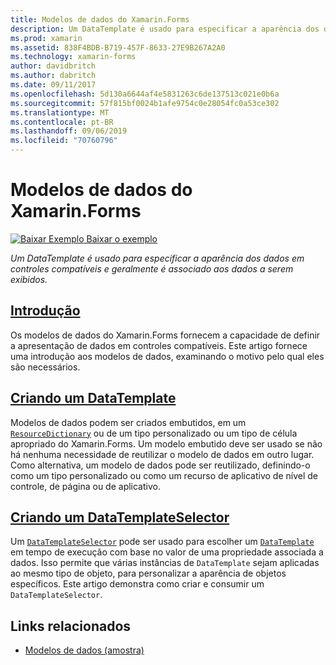 ```yaml
---
title: Modelos de dados do Xamarin.Forms
description: Um DataTemplate é usado para especificar a aparência dos dados em controles compatíveis e geralmente é associado aos dados a serem exibidos.
ms.prod: xamarin
ms.assetid: 838F4BDB-B719-457F-8633-27E9B267A2A0
ms.technology: xamarin-forms
author: davidbritch
ms.author: dabritch
ms.date: 09/11/2017
ms.openlocfilehash: 5d130a6644af4e5831263c6de137513c021e0b6a
ms.sourcegitcommit: 57f815bf0024b1afe9754c0e28054fc0a53ce302
ms.translationtype: MT
ms.contentlocale: pt-BR
ms.lasthandoff: 09/06/2019
ms.locfileid: "70760796"
---
```

# <a name="xamarinforms-data-templates"></a>Modelos de dados do Xamarin.Forms

[![Baixar Exemplo](~/media/shared/download.png) Baixar o exemplo](https://docs.microsoft.com/samples/xamarin/xamarin-forms-samples/templates-datatemplates)

_Um DataTemplate é usado para especificar a aparência dos dados em controles compatíveis e geralmente é associado aos dados a serem exibidos._

## <a name="introductionintroductionmd"></a>[Introdução](introduction.md)

Os modelos de dados do Xamarin.Forms fornecem a capacidade de definir a apresentação de dados em controles compatíveis. Este artigo fornece uma introdução aos modelos de dados, examinando o motivo pelo qual eles são necessários.

## <a name="creating-a-datatemplatecreatingmd"></a>[Criando um DataTemplate](creating.md)

Modelos de dados podem ser criados embutidos, em um [`ResourceDictionary`](xref:Xamarin.Forms.ResourceDictionary) ou de um tipo personalizado ou um tipo de célula apropriado do Xamarin.Forms. Um modelo embutido deve ser usado se não há nenhuma necessidade de reutilizar o modelo de dados em outro lugar. Como alternativa, um modelo de dados pode ser reutilizado, definindo-o como um tipo personalizado ou como um recurso de aplicativo de nível de controle, de página ou de aplicativo.

## <a name="creating-a-datatemplateselectorselectormd"></a>[Criando um DataTemplateSelector](selector.md)

Um [`DataTemplateSelector`](xref:Xamarin.Forms.DataTemplateSelector) pode ser usado para escolher um [`DataTemplate`](xref:Xamarin.Forms.DataTemplate) em tempo de execução com base no valor de uma propriedade associada a dados. Isso permite que várias instâncias de `DataTemplate` sejam aplicadas ao mesmo tipo de objeto, para personalizar a aparência de objetos específicos. Este artigo demonstra como criar e consumir um `DataTemplateSelector`.

## <a name="related-links"></a>Links relacionados

- [Modelos de dados (amostra)](https://docs.microsoft.com/samples/xamarin/xamarin-forms-samples/templates-datatemplates)
